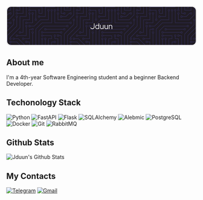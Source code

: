 [![Header](https://github.com/Jduun/Jduun/blob/main/assets/header_image.png)](https://github.com/Jduun)

## About me
I'm a 4th-year Software Engineering student and a beginner Backend Developer.

## Techonology Stack
![Python](https://img.shields.io/badge/-Python-201c24?style=for-the-badge&logo=Python&logoColor=3474a8)
![FastAPI](https://img.shields.io/badge/-FastAPI-201c24?style=for-the-badge&logo=fastapi&logoColor=089484)
![Flask](https://img.shields.io/badge/-Flask-201c24?style=for-the-badge&logo=flask&logoColor=white)
![SQLAlchemy](https://img.shields.io/badge/-SQLAlchemy-201c24?style=for-the-badge&logo=sqlalchemy&logoColor=ff0000)
![Alebmic](https://img.shields.io/badge/-Alembic-201c24?style=for-the-badge)
![PostgreSQL](https://img.shields.io/badge/-PostgreSQL-201c24?style=for-the-badge&logo=postgresql&logoColor=386494)
![Docker](https://img.shields.io/badge/-Docker-201c24?style=for-the-badge&logo=docker&logoColor=106cd4)
![Git](https://img.shields.io/badge/-Git-201c24?style=for-the-badge&logo=git&logoColor=f85434)
![RabbitMQ](https://img.shields.io/badge/-RabbitMQ-201c24?style=for-the-badge&logo=rabbitmq&logoColor=ff6404)

## Github Stats
![Jduun's Github Stats](https://github-readme-stats.vercel.app/api/top-langs/?username=jduun&layout=donut&theme=tokyonight)

## My Contacts
[![Telegram](https://img.shields.io/badge/-Telegram-201c24?style=for-the-badge&logo=telegram&logoColor=38ace4)](https://t.me/stanislav743)
[![Gmail](https://img.shields.io/badge/-Gmail-201c24?style=for-the-badge&logo=gmail&logoColor=ff0000)](mailto:nnaph154@gmail.com)
